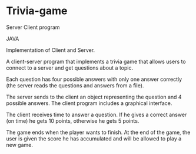# Trivia-game
Server Client program

JAVA

Implementation of Client and Server.

A client-server program that implements a trivia game that allows users to connect to a server and get questions about a topic.

Each question has four possible answers with only one answer correctly (the server reads the questions and answers from a file).

The server sends to the client an object representing the question and 4 possible answers. The client program includes a graphical interface.

The client receives time to answer a question. If he gives a correct answer (on time) he gets 10 points, otherwise he gets 5 points.

The game ends when the player wants to finish. At the end of the game, the user is given the score he has accumulated and will be allowed to play a new game.
